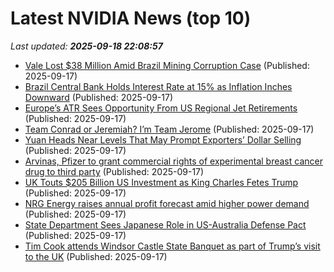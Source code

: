 # Latest NVIDIA News (top 10)
_Last updated: **2025-09-18 22:08:57**_

- [Vale Lost $38 Million Amid Brazil Mining Corruption Case](https://biztoc.com/x/6b09fd25fc95edd6) (Published: 2025-09-17)
- [Brazil Central Bank Holds Interest Rate at 15% as Inflation Inches Downward](https://biztoc.com/x/eb4f07f1d271f332) (Published: 2025-09-17)
- [Europe’s ATR Sees Opportunity From US Regional Jet Retirements](https://biztoc.com/x/5d9d130872aa20cf) (Published: 2025-09-17)
- [Team Conrad or Jeremiah? I’m Team Jerome](https://biztoc.com/x/a92cb430dc62023a) (Published: 2025-09-17)
- [Yuan Heads Near Levels That May Prompt Exporters’ Dollar Selling](https://biztoc.com/x/4d3c83640d3ef615) (Published: 2025-09-17)
- [Arvinas, Pfizer to grant commercial rights of experimental breast cancer drug to third party](https://biztoc.com/x/a2a5ae3c2c36c772) (Published: 2025-09-17)
- [UK Touts $205 Billion US Investment as King Charles Fetes Trump](https://biztoc.com/x/5a9d35ad401c73a1) (Published: 2025-09-17)
- [NRG Energy raises annual profit forecast amid higher power demand](https://biztoc.com/x/6746d5b166e791bc) (Published: 2025-09-17)
- [State Department Sees Japanese Role in US-Australia Defense Pact](https://biztoc.com/x/710aac40c136dff4) (Published: 2025-09-17)
- [Tim Cook attends Windsor Castle State Banquet as part of Trump’s visit to the UK](https://9to5mac.com/2025/09/17/tim-cook-windsor-castle-state-banquet/) (Published: 2025-09-17)
